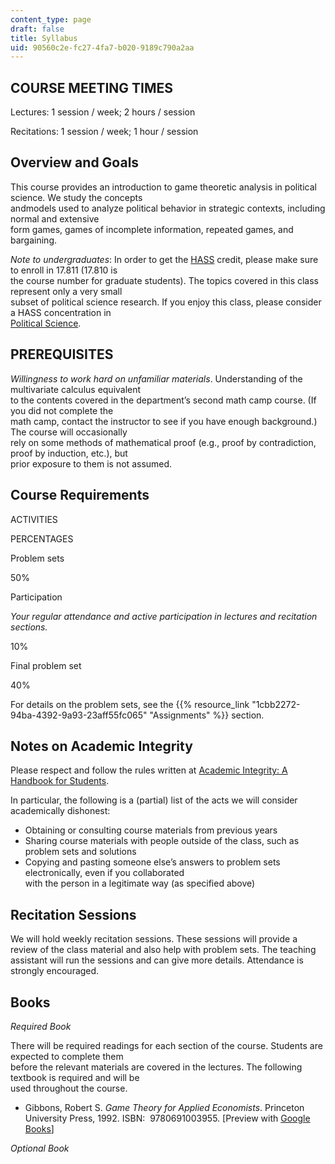 ```yaml
---
content_type: page
draft: false
title: Syllabus
uid: 90560c2e-fc27-4fa7-b020-9189c790a2aa
---
```

## COURSE MEETING TIMES

Lectures: 1 session / week; 2 hours / session

Recitations: 1 session / week; 1 hour / session

## Overview and Goals

This course provides an introduction to game theoretic analysis in political science. We study the concepts            
andmodels used to analyze political behavior in strategic contexts, including normal and extensive            
form games, games of incomplete information, repeated games, and bargaining.

*Note to undergraduates*: In order to get the [HASS](https://registrar.mit.edu/registration-academics/academic-requirements/hass-requirement) credit, please make sure to enroll in 17.811 (17.810 is           
the course number for graduate students). The topics covered in this class represent only a very small           
subset of political science research. If you enjoy this class, please consider a HASS concentration in           
[Political Science](https://polisci.mit.edu/).

## PREREQUISITES

*Willingness to work hard on unfamiliar materials*. Understanding of the multivariate calculus equivalent          
to the contents covered in the department’s second math camp course. (If you did not complete the          
math camp, contact the instructor to see if you have enough background.) The course will occasionally          
rely on some methods of mathematical proof (e.g., proof by contradiction, proof by induction, etc.), but          
prior exposure to them is not assumed.

## Course Requirements

ACTIVITIES

PERCENTAGES

Problem sets

50%

Participation

*Your regular attendance and active participation in lectures and recitation sections.*

10%

Final problem set

40%

For details on the problem sets, see the {{% resource_link "1cbb2272-94ba-4392-9a93-23aff55fc065" "Assignments" %}} section.

## Notes on Academic Integrity

Please respect and follow the rules written at [Academic Integrity: A Handbook for Students](http://integrity.mit.edu/). 

In particular, the following is a (partial) list of the acts we will consider academically dishonest:

- Obtaining or consulting course materials from previous years
- Sharing course materials with people outside of the class, such as problem sets and solutions
- Copying and pasting someone else’s answers to problem sets electronically, even if you collaborated   
    with the person in a legitimate way (as specified above)

## Recitation Sessions

We will hold weekly recitation sessions. These sessions will provide a review of the class material and also help with problem sets. The teaching assistant will run the sessions and can give more details. Attendance is strongly encouraged.

## Books

*Required Book*

There will be required readings for each section of the course. Students are expected to complete them  
before the relevant materials are covered in the lectures. The following textbook is required and will be  
used throughout the course.

- Gibbons, Robert S. *Game Theory for Applied Economists*. Princeton University Press, 1992. ISBN: ‎ 9780691003955. \[Preview with [Google Books](https://www.google.com/books/edition/Game_Theory_for_Applied_Economists/8ygxf2WunAIC?hl=en&gbpv=1)\]

*Optional Book*